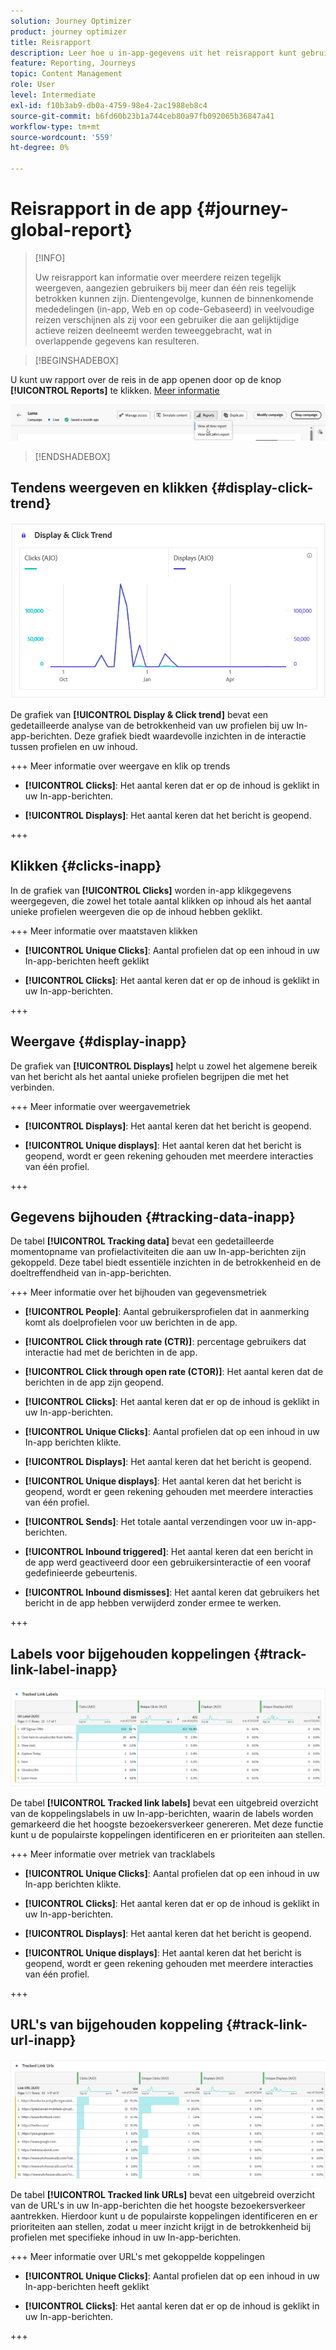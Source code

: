 ```yaml
---
solution: Journey Optimizer
product: journey optimizer
title: Reisrapport
description: Leer hoe u in-app-gegevens uit het reisrapport kunt gebruiken
feature: Reporting, Journeys
topic: Content Management
role: User
level: Intermediate
exl-id: f10b3ab9-db0a-4759-98e4-2ac1988eb8c4
source-git-commit: b6fd60b23b1a744ceb80a97fb092065b36847a41
workflow-type: tm+mt
source-wordcount: '559'
ht-degree: 0%

---
```


# Reisrapport in de app {#journey-global-report}

>[!INFO]
>
>Uw reisrapport kan informatie over meerdere reizen tegelijk weergeven, aangezien gebruikers bij meer dan één reis tegelijk betrokken kunnen zijn. Dientengevolge, kunnen de binnenkomende mededelingen (in-app, Web en op code-Gebaseerd) in veelvoudige reizen verschijnen als zij voor een gebruiker die aan gelijktijdige actieve reizen deelneemt werden teweeggebracht, wat in overlappende gegevens kan resulteren.

>[!BEGINSHADEBOX]

U kunt uw rapport over de reis in de app openen door op de knop **[!UICONTROL Reports]** te klikken. [Meer informatie](report-gs-cja.md)

![](assets/report-access.png)

>[!ENDSHADEBOX]

## Tendens weergeven en klikken {#display-click-trend}

![](assets/cja-inapp-impressions-click.png)

De grafiek van **[!UICONTROL Display & Click trend]** bevat een gedetailleerde analyse van de betrokkenheid van uw profielen bij uw In-app-berichten. Deze grafiek biedt waardevolle inzichten in de interactie tussen profielen en uw inhoud.

+++ Meer informatie over weergave en klik op trends

* **[!UICONTROL Clicks]**: Het aantal keren dat er op de inhoud is geklikt in uw In-app-berichten.

* **[!UICONTROL Displays]**: Het aantal keren dat het bericht is geopend.

+++

## Klikken {#clicks-inapp}

In de grafiek van **[!UICONTROL Clicks]** worden in-app klikgegevens weergegeven, die zowel het totale aantal klikken op inhoud als het aantal unieke profielen weergeven die op de inhoud hebben geklikt.

+++ Meer informatie over maatstaven klikken

* **[!UICONTROL Unique Clicks]**: Aantal profielen dat op een inhoud in uw In-app-berichten heeft geklikt

* **[!UICONTROL Clicks]**: Het aantal keren dat er op de inhoud is geklikt in uw In-app-berichten.

+++

## Weergave {#display-inapp}

De grafiek van **[!UICONTROL Displays]** helpt u zowel het algemene bereik van het bericht als het aantal unieke profielen begrijpen die met het verbinden.

+++ Meer informatie over weergavemetriek

* **[!UICONTROL Displays]**: Het aantal keren dat het bericht is geopend.

* **[!UICONTROL Unique displays]**: Het aantal keren dat het bericht is geopend, wordt er geen rekening gehouden met meerdere interacties van één profiel.

+++

## Gegevens bijhouden {#tracking-data-inapp}

De tabel **[!UICONTROL Tracking data]** bevat een gedetailleerde momentopname van profielactiviteiten die aan uw In-app-berichten zijn gekoppeld. Deze tabel biedt essentiële inzichten in de betrokkenheid en de doeltreffendheid van in-app-berichten.

+++ Meer informatie over het bijhouden van gegevensmetriek

* **[!UICONTROL People]**: Aantal gebruikersprofielen dat in aanmerking komt als doelprofielen voor uw berichten in de app.

* **[!UICONTROL Click through rate (CTR)]**: percentage gebruikers dat interactie had met de berichten in de app.

* **[!UICONTROL Click through open rate (CTOR)]**: Het aantal keren dat de berichten in de app zijn geopend.

* **[!UICONTROL Clicks]**: Het aantal keren dat er op de inhoud is geklikt in uw In-app-berichten.

* **[!UICONTROL Unique Clicks]**: Aantal profielen dat op een inhoud in uw In-app berichten klikte.

* **[!UICONTROL Displays]**: Het aantal keren dat het bericht is geopend.

* **[!UICONTROL Unique displays]**: Het aantal keren dat het bericht is geopend, wordt er geen rekening gehouden met meerdere interacties van één profiel.

* **[!UICONTROL Sends]**: Het totale aantal verzendingen voor uw in-app-berichten.

* **[!UICONTROL Inbound triggered]**: Het aantal keren dat een bericht in de app werd geactiveerd door een gebruikersinteractie of een vooraf gedefinieerde gebeurtenis.

* **[!UICONTROL Inbound dismisses]**: Het aantal keren dat gebruikers het bericht in de app hebben verwijderd zonder ermee te werken.

+++

## Labels voor bijgehouden koppelingen {#track-link-label-inapp}

![](assets/cja-inapp-tracked-link-labels.png)

De tabel **[!UICONTROL Tracked link labels]** bevat een uitgebreid overzicht van de koppelingslabels in uw In-app-berichten, waarin de labels worden gemarkeerd die het hoogste bezoekersverkeer genereren. Met deze functie kunt u de populairste koppelingen identificeren en er prioriteiten aan stellen.

+++ Meer informatie over metriek van tracklabels

* **[!UICONTROL Unique Clicks]**: Aantal profielen dat op een inhoud in uw In-app berichten klikte.

* **[!UICONTROL Clicks]**: Het aantal keren dat er op de inhoud is geklikt in uw In-app-berichten.

* **[!UICONTROL Displays]**: Het aantal keren dat het bericht is geopend.

* **[!UICONTROL Unique displays]**: Het aantal keren dat het bericht is geopend, wordt er geen rekening gehouden met meerdere interacties van één profiel.

+++

## URL&#39;s van bijgehouden koppeling {#track-link-url-inapp}

![](assets/cja-inapp-tracked-link-urls.png)

De tabel **[!UICONTROL Tracked link URLs]** bevat een uitgebreid overzicht van de URL&#39;s in uw In-app-berichten die het hoogste bezoekersverkeer aantrekken. Hierdoor kunt u de populairste koppelingen identificeren en er prioriteiten aan stellen, zodat u meer inzicht krijgt in de betrokkenheid bij profielen met specifieke inhoud in uw In-app-berichten.

+++ Meer informatie over URL&#39;s met gekoppelde koppelingen

* **[!UICONTROL Unique Clicks]**: Aantal profielen dat op een inhoud in uw In-app-berichten heeft geklikt

* **[!UICONTROL Clicks]**: Het aantal keren dat er op de inhoud is geklikt in uw In-app-berichten.

+++
